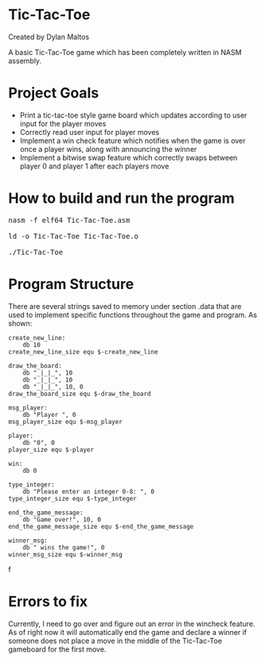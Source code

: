 # Tic-Tac-Toe

Created by Dylan Maltos

A basic Tic-Tac-Toe game which has been completely written in NASM assembly.

# Project Goals

* Print a tic-tac-toe style game board which updates according to user input for the player moves
* Correctly read user input for player moves
* Implement a win check feature which notifies when the game is over once a player wins, along with announcing the winner
* Implement a bitwise swap feature which correctly swaps between player 0 and player 1 after each players move

# How to build and run the program

<pre>
nasm -f elf64 Tic-Tac-Toe.asm

ld -o Tic-Tac-Toe Tic-Tac-Toe.o

./Tic-Tac-Toe
</pre>

# Program Structure

There are several strings saved to memory under section .data that are used to implement specific functions throughout the game and program. As shown:

	create_new_line:
		db 10
	create_new_line_size equ $-create_new_line

	draw_the_board:
		db "_|_|_", 10
		db "_|_|_", 10
		db "_|_|_", 10, 0
	draw_the_board_size equ $-draw_the_board

	msg_player:
		db "Player ", 0
	msg_player_size equ $-msg_player

	player:
		db "0", 0
	player_size equ $-player

	win:
		db 0
	
	type_integer:
		db "Please enter an integer 0-8: ", 0
	type_integer_size equ $-type_integer 

	end_the_game_message:
		db "Game over!", 10, 0
	end_the_game_message_size equ $-end_the_game_message

	winner_msg:
		db " wins the game!", 0
	winner_msg_size equ $-winner_msg
f
# Errors to fix

Currently, I need to go over and figure out an error in the wincheck feature. As of right now it will automatically end the game and declare a winner if someone does not place a move in the middle of the Tic-Tac-Toe gameboard for the first move.
